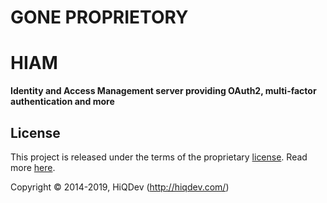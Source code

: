 # GONE PROPRIETORY

# HIAM

**Identity and Access Management server providing OAuth2, multi-factor authentication and more**

## License

This project is released under the terms of the proprietary [license](LICENSE).
Read more [here](https://en.wikipedia.org/wiki/Proprietary_software).

Copyright © 2014-2019, HiQDev (http://hiqdev.com/)
